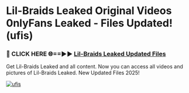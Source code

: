 # Lil-Braids Leaked Original Videos 0nlyFans Leaked - Files Updated! (ufis)

<h3>🔴 CLICK HERE 🌐==►► <a href="https://tinyurl.com/ehrbuxhb" rel="nofollow">Lil-Braids Leaked Updated Files</a></h3>

Get Lil-Braids Leaked and all content. Now you can access all videos and pictures of Lil-Braids Leaked. New Updated Files 2025!

[![ufis](https://i.imgur.com/lVYEuWS.gif)](https://tinyurl.com/ehrbuxhb)
